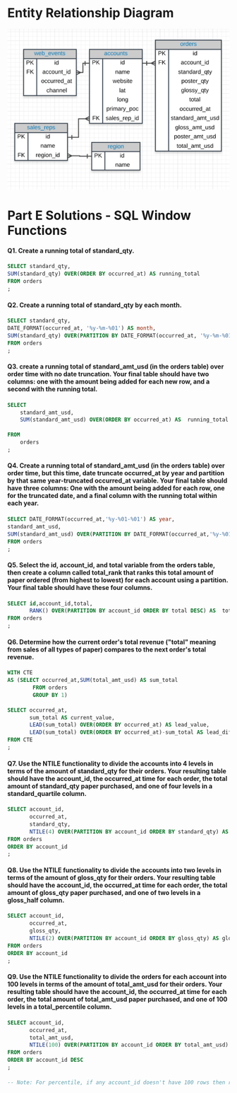 # Entity Relationship Diagram
![alt text](https://github.com/Mahmud-Buet15/60-days-of-SQL/blob/main/Problem_set_12/dataset/schema.png)


# Part E Solutions - SQL Window Functions

#### **Q1. Create a running total of standard_qty.**
```sql
SELECT standard_qty, 
SUM(standard_qty) OVER(ORDER BY occurred_at) AS running_total
FROM orders
;
```

#### **Q2. Create a running total of standard_qty by each month.**

```sql
SELECT standard_qty, 
DATE_FORMAT(occurred_at, '%y-%m-%01') AS month,
SUM(standard_qty) OVER(PARTITION BY DATE_FORMAT(occurred_at, '%y-%m-%01') ORDER BY occurred_at) AS running_total
FROM orders
;
```

#### **Q3. create a running total of standard_amt_usd (in the orders table) over order time with no date truncation. Your final table should have two columns: one with the amount being added for each new row, and a second with the running total.**

```sql
SELECT 
    standard_amt_usd,
    SUM(standard_amt_usd) OVER(ORDER BY occurred_at) AS  running_total
    
FROM
    orders
;
```

#### **Q4. Create a running total of standard_amt_usd (in the orders table) over order time, but this time, date truncate occurred_at by year and partition by that same year-truncated occurred_at variable. Your final table should have three columns: One with the amount being added for each row, one for the truncated date, and a final column with the running total within each year.**

```sql
SELECT DATE_FORMAT(occurred_at,'%y-%01-%01') AS year,
standard_amt_usd,
SUM(standard_amt_usd) OVER(PARTITION BY DATE_FORMAT(occurred_at,'%y-%01-%01') ORDER BY occurred_at) AS running_total
FROM orders
;
```

#### **Q5. Select the id, account_id, and total variable from the orders table, then create a column called total_rank that ranks this total amount of paper ordered (from highest to lowest) for each account using a partition. Your final table should have these four columns.**
```sql
SELECT id,account_id,total,
       RANK() OVER(PARTITION BY account_id ORDER BY total DESC) AS  total_rank
FROM orders
;
```

#### **Q6. Determine how the current order's total revenue ("total" meaning from sales of all types of paper) compares to the next order's total revenue.**

```sql
WITH CTE 
AS (SELECT occurred_at,SUM(total_amt_usd) AS sum_total
		FROM orders
		GROUP BY 1)
        
SELECT occurred_at,
       sum_total AS current_value,
       LEAD(sum_total) OVER(ORDER BY occurred_at) AS lead_value,
       LEAD(sum_total) OVER(ORDER BY occurred_at)-sum_total AS lead_difference
FROM CTE
;
```


#### **Q7. Use the NTILE functionality to divide the accounts into 4 levels in terms of the amount of standard_qty for their orders. Your resulting table should have the account_id, the occurred_at time for each order, the total amount of standard_qty paper purchased, and one of four levels in a standard_quartile column.**

```sql
SELECT account_id,
       occurred_at,
       standard_qty,
       NTILE(4) OVER(PARTITION BY account_id ORDER BY standard_qty) AS quartile
FROM orders
ORDER BY account_id
;
```

#### **Q8. Use the NTILE functionality to divide the accounts into two levels in terms of the amount of gloss_qty for their orders. Your resulting table should have the account_id, the occurred_at time for each order, the total amount of gloss_qty paper purchased, and one of two levels in a gloss_half column.**

```sql
SELECT account_id,
	   occurred_at,
       gloss_qty,
       NTILE(2) OVER(PARTITION BY account_id ORDER BY gloss_qty) AS gloss_half
FROM orders
ORDER BY account_id
;
```

#### **Q9. Use the NTILE functionality to divide the orders for each account into 100 levels in terms of the amount of total_amt_usd for their orders. Your resulting table should have the account_id, the occurred_at time for each order, the total amount of total_amt_usd paper purchased, and one of 100 levels in a total_percentile column.**
```sql
SELECT account_id,
       occurred_at,
       total_amt_usd,
       NTILE(100) OVER(PARTITION BY account_id ORDER BY total_amt_usd) AS percentile
FROM orders
ORDER BY account_id DESC
;

-- Note: For percentile, if any account_id doesn't have 100 rows then rows will by divided by the number of rows it has. 
```
